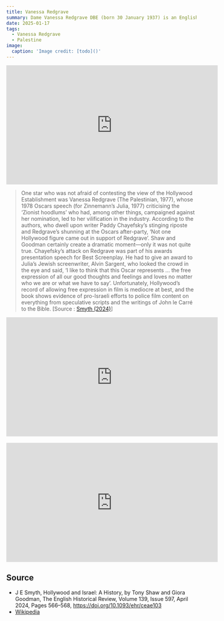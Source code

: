 ```yaml
---
title: Vanessa Redgrave
summary: Dame Vanessa Redgrave DBE (born 30 January 1937) is an English actress.
date: 2025-01-17
tags:
  - Vanessa Redgrave
  - Palestine
image:
  caption: 'Image credit: [todo]()'
---
```



<iframe width="560" height="315" src="https://www.youtube.com/embed/EeGWxHvKs48?si=TUKyD5m_QnEkY5mC" title="YouTube video player" frameborder="0" allow="accelerometer; autoplay; clipboard-write; encrypted-media; gyroscope; picture-in-picture; web-share" referrerpolicy="strict-origin-when-cross-origin" allowfullscreen></iframe>


> One star who was not afraid of contesting the view of the Hollywood Establishment was Vanessa Redgrave (The Palestinian, 1977), whose 1978 Oscars speech (for Zinnemann’s Julia, 1977) criticising the ‘Zionist hoodlums’ who had, among other things, campaigned against her nomination, led to her vilification in the industry. According to the authors, who dwell upon writer Paddy Chayefsky’s stinging riposte and Redgrave’s shunning at the Oscars after-party, ‘Not one Hollywood figure came out in support of Redgrave’. Shaw and Goodman certainly create a dramatic moment—only it was not quite true. Chayefsky’s attack on Redgrave was part of his awards presentation speech for Best Screenplay. He had to give an award to Julia’s Jewish screenwriter, Alvin Sargent, who looked the crowd in the eye and said, ‘I like to think that this Oscar represents ... the free expression of all our good thoughts and feelings and loves no matter who we are or what we have to say’. Unfortunately, Hollywood’s record of allowing free expression in film is mediocre at best, and the book shows evidence of pro-Israeli efforts to police film content on everything from speculative scripts and the writings of John le Carré to the Bible. [Source : [Smyth (2024)](https://doi.org/10.1093/ehr/ceae103)]



<iframe width="560" height="315" src="https://www.youtube.com/embed/VTFXSRjdW2Q?si=BD3TDOO0aVVjSruC" title="YouTube video player" frameborder="0" allow="accelerometer; autoplay; clipboard-write; encrypted-media; gyroscope; picture-in-picture; web-share" referrerpolicy="strict-origin-when-cross-origin" allowfullscreen></iframe>

<br>

<br>

<iframe width="560" height="315" src="https://www.youtube.com/embed/57ntRMuQJ2Y?si=Rckumu7KYurmkkLR" title="YouTube video player" frameborder="0" allow="accelerometer; autoplay; clipboard-write; encrypted-media; gyroscope; picture-in-picture; web-share" referrerpolicy="strict-origin-when-cross-origin" allowfullscreen></iframe>


## Source

- J E Smyth, Hollywood and Israel: A History, by Tony Shaw and Giora Goodman, The English Historical Review, Volume 139, Issue 597, April 2024, Pages 566–568, https://doi.org/10.1093/ehr/ceae103
- [Wikipedia](https://en.wikipedia.org/wiki/Vanessa_Redgrave)